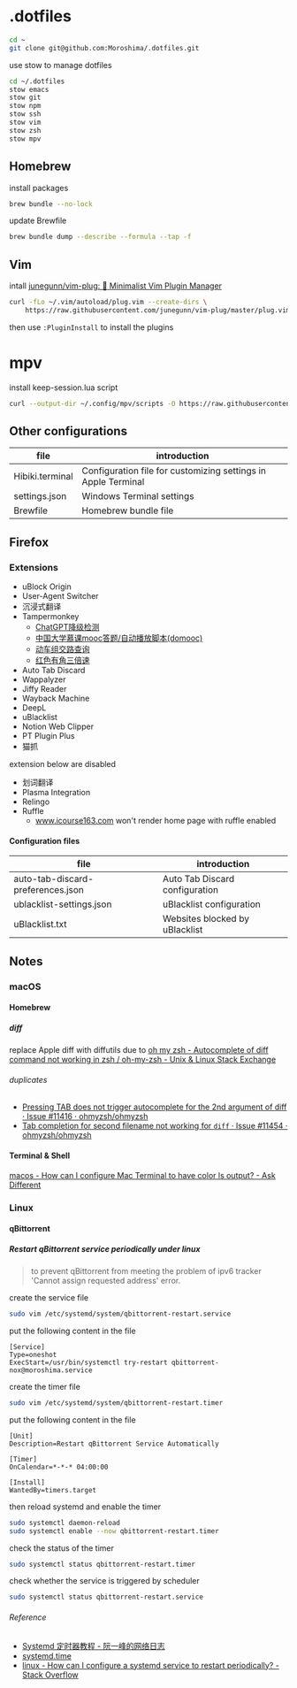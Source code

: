 # .dotfiles

```bash
cd ~
git clone git@github.com:Moroshima/.dotfiles.git
```

use stow to manage dotfiles

```bash
cd ~/.dotfiles
stow emacs
stow git
stow npm
stow ssh
stow vim
stow zsh
stow mpv
```

## Homebrew

install packages

```bash
brew bundle --no-lock
```

update Brewfile

```bash
brew bundle dump --describe --formula --tap -f
```

## Vim

intall [junegunn/vim-plug: :hibiscus: Minimalist Vim Plugin Manager](https://github.com/junegunn/vim-plug)

```bash
curl -fLo ~/.vim/autoload/plug.vim --create-dirs \
    https://raw.githubusercontent.com/junegunn/vim-plug/master/plug.vim
```

then use `:PluginInstall` to install the plugins

# mpv

install keep-session.lua script

```bash
curl --output-dir ~/.config/mpv/scripts -O https://raw.githubusercontent.com/CogentRedTester/mpv-scripts/refs/heads/master/keep-session.lua
```

## Other configurations

| file            | introduction                                                  |
| --------------- | ------------------------------------------------------------- |
| Hibiki.terminal | Configuration file for customizing settings in Apple Terminal |
| settings.json   | Windows Terminal settings                                     |
| Brewfile        | Homebrew bundle file                                          |

## Firefox

### Extensions

- uBlock Origin
- User-Agent Switcher
- 沉浸式翻译
- Tampermonkey
    - [ChatGPT降级检测](https://github.com/KoriIku/chatgpt-degrade-checker)
    - [中国大学慕课mooc答题/自动播放脚本(domooc)](https://domooc.top/domoocreadme)
    - [动车组交路查询](https://rail.re/)
    - [红色有角三倍速](https://greasyfork.org/zh-CN/scripts/529702-%E7%BA%A2%E8%89%B2%E6%9C%89%E8%A7%92%E4%B8%89%E5%80%8D%E9%80%9F)
- Auto Tab Discard
- Wappalyzer
- Jiffy Reader
- Wayback Machine
- DeepL
- uBlacklist
- Notion Web Clipper
- PT Plugin Plus
- 猫抓

extension below are disabled

- 划词翻译
- Plasma Integration
- Relingo
- Ruffle
    - www.icourse163.com won't render home page with ruffle enabled

#### Configuration files

| file                              | introduction                   |
| --------------------------------- | ------------------------------ |
| auto-tab-discard-preferences.json | Auto Tab Discard configuration |
| ublacklist-settings.json          | uBlacklist configuration       |
| uBlacklist.txt                    | Websites blocked by uBlacklist |

## Notes

### macOS

#### Homebrew

##### diff

replace Apple diff with diffutils due to [oh my zsh - Autocomplete of diff command not working in zsh / oh-my-zsh - Unix & Linux Stack Exchange](https://unix.stackexchange.com/a/768178)

###### duplicates

- [Pressing TAB does not trigger autocomplete for the 2nd argument of diff · Issue #11416 · ohmyzsh/ohmyzsh](https://github.com/ohmyzsh/ohmyzsh/issues/11416)
- [Tab completion for second filename not working for `diff` · Issue #11454 · ohmyzsh/ohmyzsh](https://github.com/ohmyzsh/ohmyzsh/issues/11454)

#### Terminal & Shell

[macos - How can I configure Mac Terminal to have color ls output? - Ask Different](https://apple.stackexchange.com/questions/33677/how-can-i-configure-mac-terminal-to-have-color-ls-output)

### Linux

#### qBittorrent

##### Restart qBittorrent service periodically under linux

> to prevent qBittorrent from meeting the problem of ipv6 tracker 'Cannot assign requested address' error.

create the service file

```bash
sudo vim /etc/systemd/system/qbittorrent-restart.service
```

put the following content in the file

```text
[Service]
Type=oneshot
ExecStart=/usr/bin/systemctl try-restart qbittorrent-nox@moroshima.service
```

create the timer file

```bash
sudo vim /etc/systemd/system/qbittorrent-restart.timer
```

put the following content in the file

```text
[Unit]
Description=Restart qBittorrent Service Automatically

[Timer]
OnCalendar=*-*-* 04:00:00

[Install]
WantedBy=timers.target
```

then reload systemd and enable the timer

```bash
sudo systemctl daemon-reload
sudo systemctl enable --now qbittorrent-restart.timer
```

check the status of the timer

```bash
sudo systemctl status qbittorrent-restart.timer
```

check whether the service is triggered by scheduler

```bash
sudo systemctl status qbittorrent-restart.service
```

###### Reference

- [Systemd 定时器教程 - 阮一峰的网络日志](https://www.ruanyifeng.com/blog/2018/03/systemd-timer.html)
- [systemd.time](https://www.freedesktop.org/software/systemd/man/latest/systemd.time.html)
- [linux - How can I configure a systemd service to restart periodically? - Stack Overflow](https://stackoverflow.com/a/40229577)
